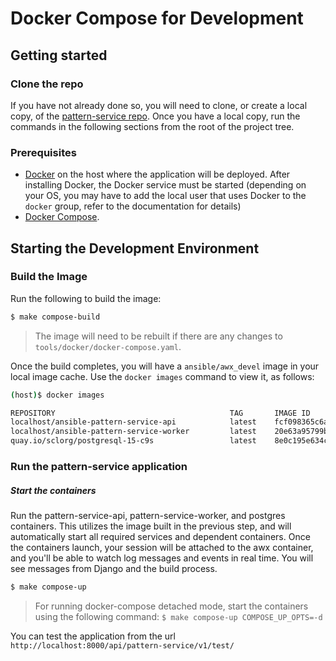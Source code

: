 # Docker Compose for Development

## Getting started

### Clone the repo

If you have not already done so, you will need to clone, or create a local copy, of the [pattern-service repo](https://github.com/ansible/pattern-service).
Once you have a local copy, run the commands in the following sections from the root of the project tree.

### Prerequisites

- [Docker](https://docs.docker.com/engine/installation/) on the host where the application will be deployed. After installing Docker, the Docker service must be started (depending on your OS, you may have to add the local user that uses Docker to the `docker` group, refer to the documentation for details)
- [Docker Compose](https://docs.docker.com/compose/install/).


## Starting the Development Environment

### Build the Image

Run the following to build the image:

```bash
$ make compose-build
```

> The image will need to be rebuilt if there are any changes to `tools/docker/docker-compose.yaml`.

Once the build completes, you will have a `ansible/awx_devel` image in your local image cache. Use the `docker images` command to view it, as follows:

```bash
(host)$ docker images

REPOSITORY                                       TAG       IMAGE ID       CREATED         SIZE
localhost/ansible-pattern-service-api            latest    fcf098365c6a   2 minutes ago   739MB
localhost/ansible-pattern-service-worker         latest    20e63a95799b   2 minutes ago   739MB
quay.io/sclorg/postgresql-15-c9s                 latest    8e0c195e634c   2 minutes ago   372MB
```

### Run the pattern-service application

##### Start the containers

Run the pattern-service-api, pattern-service-worker, and postgres containers. This utilizes the image built in the previous step, and will automatically start all required services and dependent containers. Once the containers launch, your session will be attached to the awx container, and you'll be able to watch log messages and events in real time. You will see messages from Django and the build process.

```bash
$ make compose-up
```

> For running docker-compose detached mode, start the containers using the following command: `$ make compose-up COMPOSE_UP_OPTS=-d`

You can test the application from the url `http://localhost:8000/api/pattern-service/v1/test/`